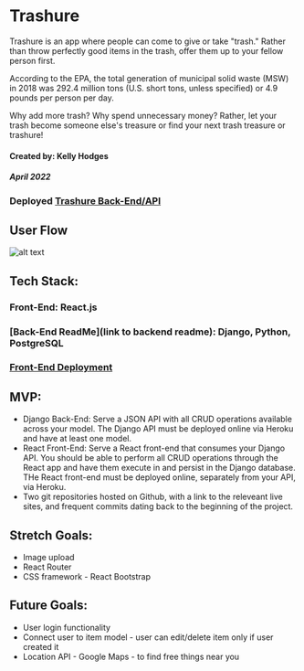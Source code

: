 # Trashure

Trashure is an app where people can come to give or take "trash." Rather than throw perfectly good items in the trash, offer them up to your fellow person first. 

According to the EPA, the total generation of municipal solid waste (MSW) in 2018 was 292.4 million tons (U.S. short tons, unless specified) or 4.9 pounds per person per day. 

Why add more trash? Why spend unnecessary money? Rather, let your trash become someone else's treasure or find your next trash treasure or trashure!

#### Created by: Kelly Hodges
##### April 2022

### Deployed [Trashure Back-End/API](https://treasure-trash-api.herokuapp.com/)

## User Flow
![alt text](https://i.imgur.com/aPRMFo6.png "Trashure User Flow")

## Tech Stack: 
### Front-End: React.js
### [Back-End ReadMe](link to backend readme): Django, Python, PostgreSQL 
### [Front-End Deployment](https://trashure-finder.herokuapp.com/)

## MVP:
- Django Back-End: Serve a JSON API with all CRUD operations available across your model. The Django API must be deployed online via Heroku and have at least one model.
- React Front-End: Serve a React front-end that consumes your Django API. You should be able to perform all CRUD operations through the React app and have them execute in and persist in the Django database. THe React front-end must be deployed online, separately from your API, via Heroku.
- Two git repositories hosted on Github, with a link to the releveant live sites, and frequent commits dating back to the beginning of the project. 

## Stretch Goals:
- Image upload 
- React Router
- CSS framework - React Bootstrap

## Future Goals:
- User login functionality
- Connect user to item model - user can edit/delete item only if user created it
- Location API - Google Maps - to find free things near you
